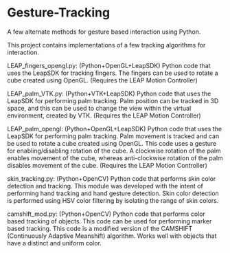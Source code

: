 Gesture-Tracking
================

A few alternate methods for gesture based interaction using Python.

This project contains implementations of a few tracking algorithms for interaction.

LEAP_fingers_opengl.py: (Python+OpenGL+LeapSDK) Python code that uses the LeapSDK for tracking fingers. The fingers can be used to rotate a cube created using OpenGL. (Requires the LEAP Motion Controller)

LEAP_palm_VTK.py: (Python+VTK+LeapSDK) Python code that uses the LeapSDK for performing palm tracking. Palm position can be tracked in 3D space, and this can be used to change the view within the virtual environment, created by VTK. (Requires the LEAP Motion Controller)

LEAP_palm_opengl: (Python+OpenGL+LeapSDK) Python code that uses the LeapSDK for performing palm tracking. Palm movement is tracked and can be used to rotate a cube created using OpenGL. This code uses a gesture for enabling/disabling rotation of the cube. A clockwise rotation of the palm enables movement of the cube, whereas anti-clockwise rotation of the palm disables movement of the cube. (Requires the LEAP Motion Controller)

skin_tracking.py: (Python+OpenCV) Python code that performs skin color detection and tracking. This module was developed with the intent of performing hand tracking and hand gesture detection. Skin color detection is performed using HSV color filtering by isolating the range of skin colors.

camshift_mod.py: (Python+OpenCV) Python code that performs color based tracking of objects. This code can be used for performing marker based tracking. This code is a modified version of the CAMSHIFT (Continuously Adaptive Meanshift) algorithm. Works well with objects that have a distinct and uniform color.
